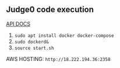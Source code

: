 ## Judge0 code execution

[API DOCS](https://ce.judge0.com/)

1. `sudo apt install docker docker-compose`
1. `sudo dockerd&`
1. `source start.sh`


AWS HOSTING: `http://18.222.194.36:2358`